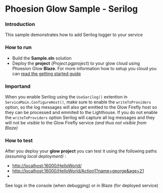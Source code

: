 # Phoesion Glow Sample - Serilog

### Introduction
This sample demonstrates how to add Serilog logger to your service


### How to run
- Build the **Sample.sln** solution
- Deploy the **project** (*Project.pgproject*) to your glow cloud using Phoesion Glow **Blaze**. For more information how to setup you cloud you can [read the getting started guide](https://glow-docs.phoesion.com/getting_started/DevMachine_Setup.html)


### Importand
When you enable Serilog using the `UseSerilog()` extention in `ServiceMain.ConfigureHost()`, make sure to enable the `writeToProviders` option, so the log messages will also 
get emitted to the Glow Firefly host so they can be processed and emmited to the Lighthouse. If you do not enable the `writeToProviders` option Serilog will capture all log messages 
and they will not be _visible_ to the Glow Firefly service _(and thus not visible from Blaze)_


### How to test
After you deploy your **glow project** you can test it using the following paths *(assuming local deployment)* :

- [http://localhost:16000/HelloWorld/](http://localhost:16000/HelloWorld/)
- [http://localhost:16000/HelloWorld/Action1?name=george&age=21](http://localhost:16000/HelloWorld/Action1?name=george&age=21)
- 

See logs in the console (when debugging) or in Blaze (for deployed service)

